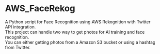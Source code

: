 # AWS_FaceRekog
A Python script for Face Recognition using AWS Rekognition with Twitter API integration.<br>
This project can handle two way to get photos for AI training and face recognition.<br>
You can either getting photos from a Amazon S3 bucket or using a hashtag from Twitter.

